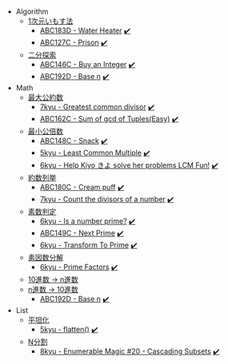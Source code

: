 - Algorithm
  - [1次元いもす法](https://github.com/1b0325h/ac-python/blob/main/algorithm/imos_1.py)
    - [ABC183D - Water Heater](https://atcoder.jp/contests/abc183/tasks/abc183_d) [:heavy_check_mark:](https://github.com/1b0325h/ac-python/blob/main/problems/abc183d-water_heater.ipynb)
    - [ABC127C - Prison](https://atcoder.jp/contests/abc127/tasks/abc127_c) [:heavy_check_mark:](https://github.com/1b0325h/ac-python/blob/main/problems/abc127c-prison.ipynb)
  - [二分探索](https://github.com/1b0325h/ac-python/blob/main/algorithm/meguru.py)
    - [ABC146C - Buy an Integer](https://atcoder.jp/contests/abc146/tasks/abc146_c) [:heavy_check_mark:](https://github.com/1b0325h/ac-python/blob/main/problems/abc146c-buy_an_integer.ipynb)
    - [ABC192D - Base n](https://atcoder.jp/contests/abc192/tasks/abc192_d) [:heavy_check_mark:](https://github.com/1b0325h/ac-python/blob/main/problems/abc192d-base_n.ipynb)
- Math
  - [最大公約数](https://github.com/1b0325h/ac-python/blob/main/math/gcd.py)
    - [7kyu - Greatest common divisor](https://www.codewars.com/kata/5500d54c2ebe0a8e8a0003fd) [:heavy_check_mark:](https://github.com/1b0325h/ac-python/blob/main/problems/7kyu-greatest_common_divisor.ipynb)
    - [ABC162C - Sum of gcd of Tuples(Easy)](https://atcoder.jp/contests/abc162/tasks/abc162_c) [:heavy_check_mark:](https://github.com/1b0325h/ac-python/blob/main/problems/abc162c-sum_of_gcd_of_tuples(easy).ipynb)
  - [最小公倍数](https://github.com/1b0325h/ac-python/blob/main/math/lcm.py)
    - [ABC148C - Snack](https://atcoder.jp/contests/abc148/tasks/abc148_c) [:heavy_check_mark:](https://github.com/1b0325h/ac-python/blob/main/problems/abc148c-snack.ipynb)
    - [5kyu - Least Common Multiple](https://www.codewars.com/kata/5259acb16021e9d8a60010af) [:heavy_check_mark:](https://github.com/1b0325h/ac-python/blob/main/problems/5kyu-least_common_multiple.ipynb)
    - [6kyu - Help Kiyo きよ solve her problems LCM Fun!](https://www.codewars.com/kata/5872bb7faa04282110000124) [:heavy_check_mark:](https://github.com/1b0325h/ac-python/blob/main/problems/6kyu-help_kiyo_solve_her_problems_lcm_fun.ipynb)
  - [約数列挙](https://github.com/1b0325h/ac-python/blob/main/math/divisors.py)
    - [ABC180C - Cream puff](https://atcoder.jp/contests/abc180/tasks/abc180_c) [:heavy_check_mark:](https://github.com/1b0325h/ac-python/blob/main/problems/abc180c-cream_puff.ipynb)
    - [7kyu - Count the divisors of a number](https://www.codewars.com/kata/542c0f198e077084c0000c2e) [:heavy_check_mark:](https://github.com/1b0325h/ac-python/blob/main/problems/7kyu-count_the_divisors_of_a_number.ipynb)
  - [素数判定](https://github.com/1b0325h/ac-python/blob/main/math/is_prime.py)
    - [6kyu - Is a number prime?](https://www.codewars.com/kata/5262119038c0985a5b00029f) [:heavy_check_mark:](https://github.com/1b0325h/ac-python/blob/main/problems/6kyu-is_a_number_prime.ipynb)
    - [ABC149C - Next Prime](https://atcoder.jp/contests/abc149/tasks/abc149_c) [:heavy_check_mark:](https://github.com/1b0325h/ac-python/blob/main/problems/abc149c-next_prime.ipynb)
    - [6kyu - Transform To Prime](https://www.codewars.com/kata/5a946d9fba1bb5135100007c) [:heavy_check_mark:](https://github.com/1b0325h/ac-python/blob/main/problems/6kyu-transform_to_prime.ipynb)
  - [素因数分解](https://github.com/1b0325h/ac-python/blob/main/math/prime_factors.py)
    - [6kyu - Prime Factors](https://www.codewars.com/kata/542f3d5fd002f86efc00081a) [:heavy_check_mark:](https://github.com/1b0325h/ac-python/blob/main/problems/6kyu-prime_factors.ipynb)
  - [10進数 → n進数](https://github.com/1b0325h/ac-python/blob/main/math/to_base_n.py)
  - [n進数 → 10進数](https://github.com/1b0325h/ac-python/blob/main/math/to_base_10.py)
    - [ABC192D - Base n](https://atcoder.jp/contests/abc192/tasks/abc192_d) [:heavy_check_mark:](https://github.com/1b0325h/ac-python/blob/main/problems/abc192d-base_n.ipynb)
- List
  - [平坦化](https://github.com/1b0325h/ac-python/blob/main/list/flatten.py)
    - [5kyu - flatten()](https://www.codewars.com/kata/513fa1d75e4297ba38000003) [:heavy_check_mark:](https://github.com/1b0325h/ac-python/blob/main/problems/5kyu-flatten.ipynb)
  - [N分割](https://github.com/1b0325h/ac-python/blob/main/list/cascade.py)
    - [8kyu - Enumerable Magic #20 - Cascading Subsets](https://www.codewars.com/kata/545af3d185166a3dec001190) [:heavy_check_mark:](https://github.com/1b0325h/ac-python/blob/main/problems/8kyu-cascading_subsets.ipynb)
